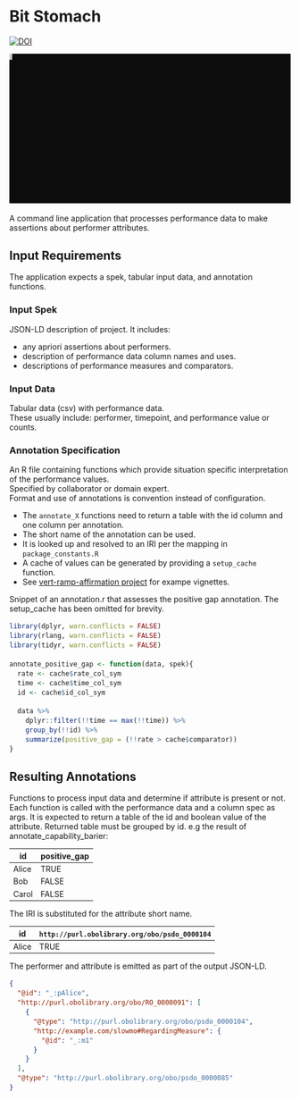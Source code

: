 # Bit Stomach
[![DOI](https://zenodo.org/badge/DOI/10.5281/zenodo.1300745.svg)](https://doi.org/10.5281/zenodo.1300745)

![CLI Demo Animation](screen_cast/demo.svg)

A command line application that processes performance data to make assertions about performer attributes. 

## Input Requirements 
The application expects a spek, tabular input data, and annotation functions.

### Input Spek
JSON-LD description of project. It includes:
  - any apriori assertions about performers.
  - description of performance data column names and uses.
  - descriptions of performance measures and comparators.

### Input Data
Tabular data (csv) with performance data.  
These usually include: performer, timepoint, and performance value or counts. 


### Annotation Specification
An R file containing functions which provide situation specific interpretation of the performance values.  
Specified by collaborator or domain expert.  
Format and use of annotations is convention instead of configuration.


- The `annotate_X` functions need to return a table with the id column and one column per annotation.
- The short name of the annotation can be used.
- It is looked up and resolved to an IRI per the mapping in `package_constants.R`
- A cache of values can be generated by providing a `setup_cache` function.
- See [vert-ramp-affirmation project](https://github.com/Display-Lab/vert-ramp-affirmation) for exampe vignettes.

Snippet of an annotation.r that assesses the positive gap annotation.
The setup\_cache has been omitted for brevity.
```R
library(dplyr, warn.conflicts = FALSE)
library(rlang, warn.conflicts = FALSE)
library(tidyr, warn.conflicts = FALSE)

annotate_positive_gap <- function(data, spek){
  rate <- cache$rate_col_sym
  time <- cache$time_col_sym
  id <- cache$id_col_sym

  data %>%
    dplyr::filter(!!time == max(!!time)) %>%
    group_by(!!id) %>%
    summarize(positive_gap = (!!rate > cache$comparator))
}
```

## Resulting Annotations
Functions to process input data and determine if attribute is present or not.  
Each function is called with the performance data and a column spec as args.
It is expected to return a table of the id and boolean value of the attribute.
Returned table must be grouped by id. e.g the result of annotate\_capability\_barier:

id | positive\_gap |
---|--------------------|
 Alice | TRUE |
 Bob | FALSE |
 Carol | FALSE |

The IRI is substituted for the attribute short name.

id | `http://purl.obolibrary.org/obo/psdo_0000104` |
---|--------------------|
 Alice | TRUE |

The performer and attribute is emitted as part of the output JSON-LD.

```json
{
  "@id": "_:pAlice",
  "http://purl.obolibrary.org/obo/RO_0000091": [
    {
      "@type": "http://purl.obolibrary.org/obo/psdo_0000104",
      "http://example.com/slowmo#RegardingMeasure": {
        "@id": "_:m1"
      }
    }
  ],
  "@type": "http://purl.obolibrary.org/obo/psdo_0000085"
}
```


